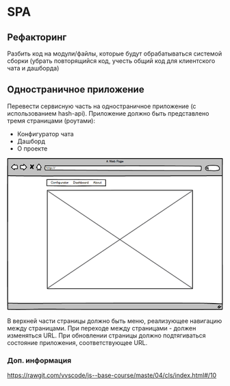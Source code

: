 # SPA

## Рефакторинг

Разбить код на модули/файлы, которые будут обрабатываться системой сборки (убрать повторящийся код, учесть общий код для клиентского чата и дашборда)

## Одностраничное приложение

Перевести сервисную часть на одностраничное приложение (с использованием hash-api). Приложение должно быть представлено тремя страницами (роутами):

- Конфигуратор чата
- Дашборд
- О проекте

![SPA](SPA.png)

В верхней части страницы должно быть меню, реализующее навигацию между страницами. При переходе между страницами - должен изменяться URL. При обновлении страницы должно подтягиваться состояние приложения, соответствующее URL.

### Доп. информация

https://rawgit.com/vvscode/js--base-course/maste/04/cls/index.html#/10
